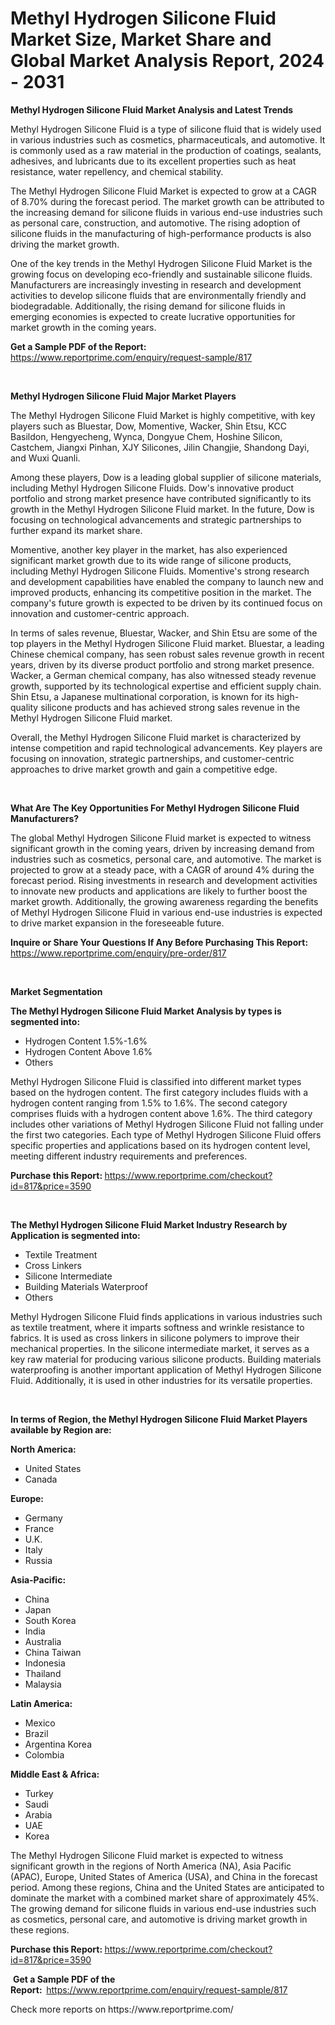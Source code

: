 <p><h1>Methyl Hydrogen Silicone Fluid Market Size, Market Share and Global Market Analysis Report, 2024 - 2031</h1></p><p><strong>Methyl Hydrogen Silicone Fluid Market Analysis and Latest Trends</strong></p>
<p><p>Methyl Hydrogen Silicone Fluid is a type of silicone fluid that is widely used in various industries such as cosmetics, pharmaceuticals, and automotive. It is commonly used as a raw material in the production of coatings, sealants, adhesives, and lubricants due to its excellent properties such as heat resistance, water repellency, and chemical stability.</p><p>The Methyl Hydrogen Silicone Fluid Market is expected to grow at a CAGR of 8.70% during the forecast period. The market growth can be attributed to the increasing demand for silicone fluids in various end-use industries such as personal care, construction, and automotive. The rising adoption of silicone fluids in the manufacturing of high-performance products is also driving the market growth.</p><p>One of the key trends in the Methyl Hydrogen Silicone Fluid Market is the growing focus on developing eco-friendly and sustainable silicone fluids. Manufacturers are increasingly investing in research and development activities to develop silicone fluids that are environmentally friendly and biodegradable. Additionally, the rising demand for silicone fluids in emerging economies is expected to create lucrative opportunities for market growth in the coming years.</p></p>
<p><strong>Get a Sample PDF of the Report:&nbsp;</strong> <a href="https://www.reportprime.com/enquiry/request-sample/817">https://www.reportprime.com/enquiry/request-sample/817</a></p>
<p>&nbsp;</p>
<p><strong>Methyl Hydrogen Silicone Fluid Major Market Players</strong></p>
<p><p>The Methyl Hydrogen Silicone Fluid Market is highly competitive, with key players such as Bluestar, Dow, Momentive, Wacker, Shin Etsu, KCC Basildon, Hengyecheng, Wynca, Dongyue Chem, Hoshine Silicon, Castchem, Jiangxi Pinhan, XJY Silicones, Jilin Changjie, Shandong Dayi, and Wuxi Quanli.</p><p>Among these players, Dow is a leading global supplier of silicone materials, including Methyl Hydrogen Silicone Fluids. Dow's innovative product portfolio and strong market presence have contributed significantly to its growth in the Methyl Hydrogen Silicone Fluid market. In the future, Dow is focusing on technological advancements and strategic partnerships to further expand its market share.</p><p>Momentive, another key player in the market, has also experienced significant market growth due to its wide range of silicone products, including Methyl Hydrogen Silicone Fluids. Momentive's strong research and development capabilities have enabled the company to launch new and improved products, enhancing its competitive position in the market. The company's future growth is expected to be driven by its continued focus on innovation and customer-centric approach.</p><p>In terms of sales revenue, Bluestar, Wacker, and Shin Etsu are some of the top players in the Methyl Hydrogen Silicone Fluid market. Bluestar, a leading Chinese chemical company, has seen robust sales revenue growth in recent years, driven by its diverse product portfolio and strong market presence. Wacker, a German chemical company, has also witnessed steady revenue growth, supported by its technological expertise and efficient supply chain. Shin Etsu, a Japanese multinational corporation, is known for its high-quality silicone products and has achieved strong sales revenue in the Methyl Hydrogen Silicone Fluid market.</p><p>Overall, the Methyl Hydrogen Silicone Fluid market is characterized by intense competition and rapid technological advancements. Key players are focusing on innovation, strategic partnerships, and customer-centric approaches to drive market growth and gain a competitive edge.</p></p>
<p>&nbsp;</p>
<p><strong>What Are The Key Opportunities For Methyl Hydrogen Silicone Fluid Manufacturers?</strong></p>
<p><p>The global Methyl Hydrogen Silicone Fluid market is expected to witness significant growth in the coming years, driven by increasing demand from industries such as cosmetics, personal care, and automotive. The market is projected to grow at a steady pace, with a CAGR of around 4% during the forecast period. Rising investments in research and development activities to innovate new products and applications are likely to further boost the market growth. Additionally, the growing awareness regarding the benefits of Methyl Hydrogen Silicone Fluid in various end-use industries is expected to drive market expansion in the foreseeable future.</p></p>
<p><strong>Inquire or Share Your Questions If Any Before Purchasing This Report:</strong> <a href="https://www.reportprime.com/enquiry/pre-order/817">https://www.reportprime.com/enquiry/pre-order/817</a></p>
<p>&nbsp;</p>
<p><strong>Market Segmentation</strong></p>
<p><strong>The Methyl Hydrogen Silicone Fluid Market Analysis by types is segmented into:</strong></p>
<p><ul><li>Hydrogen Content 1.5%-1.6%</li><li>Hydrogen Content Above 1.6%</li><li>Others</li></ul></p>
<p><p>Methyl Hydrogen Silicone Fluid is classified into different market types based on the hydrogen content. The first category includes fluids with a hydrogen content ranging from 1.5% to 1.6%. The second category comprises fluids with a hydrogen content above 1.6%. The third category includes other variations of Methyl Hydrogen Silicone Fluid not falling under the first two categories. Each type of Methyl Hydrogen Silicone Fluid offers specific properties and applications based on its hydrogen content level, meeting different industry requirements and preferences.</p></p>
<p><strong>Purchase this Report:&nbsp;</strong><a href="https://www.reportprime.com/checkout?id=817&price=3590">https://www.reportprime.com/checkout?id=817&price=3590</a></p>
<p>&nbsp;</p>
<p><strong>The Methyl Hydrogen Silicone Fluid Market Industry Research by Application is segmented into:</strong></p>
<p><ul><li>Textile Treatment</li><li>Cross Linkers</li><li>Silicone Intermediate</li><li>Building Materials Waterproof</li><li>Others</li></ul></p>
<p><p>Methyl Hydrogen Silicone Fluid finds applications in various industries such as textile treatment, where it imparts softness and wrinkle resistance to fabrics. It is used as cross linkers in silicone polymers to improve their mechanical properties. In the silicone intermediate market, it serves as a key raw material for producing various silicone products. Building materials waterproofing is another important application of Methyl Hydrogen Silicone Fluid. Additionally, it is used in other industries for its versatile properties.</p></p>
<p>&nbsp;</p>
<p><strong>In terms of Region, the Methyl Hydrogen Silicone Fluid Market Players available by Region are:</strong></p>
<p>
    <p> <strong> North America: </strong>
        <ul>
            <li>United States</li>
            <li>Canada</li>
        </ul>
        </p> 
    <p> <strong> Europe: </strong>
        <ul>
            <li>Germany</li>
            <li>France</li>
            <li>U.K.</li>
            <li>Italy</li>
            <li>Russia</li>
        </ul>
        </p> 
    <p> <strong> Asia-Pacific: </strong>
        <ul>
            <li>China</li>
            <li>Japan</li>
            <li>South Korea</li>
            <li>India</li>
            <li>Australia</li>
            <li>China Taiwan</li>
            <li>Indonesia</li>
            <li>Thailand</li>
            <li>Malaysia</li>
        </ul>
        </p> 
    <p> <strong> Latin America: </strong>
        <ul>
            <li>Mexico</li>
            <li>Brazil</li>
            <li>Argentina Korea</li>
            <li>Colombia</li>
        </ul>
        </p> 
    <p> <strong> Middle East & Africa: </strong>
        <ul>
            <li>Turkey</li>
            <li>Saudi</li>
            <li>Arabia</li>
            <li>UAE</li>
            <li>Korea</li>
        </ul>
    </p>
    </p>
<p><p>The Methyl Hydrogen Silicone Fluid market is expected to witness significant growth in the regions of North America (NA), Asia Pacific (APAC), Europe, United States of America (USA), and China in the forecast period. Among these regions, China and the United States are anticipated to dominate the market with a combined market share of approximately 45%. The growing demand for silicone fluids in various end-use industries such as cosmetics, personal care, and automotive is driving market growth in these regions.</p></p>
<p><strong>Purchase this Report: </strong><a href="https://www.reportprime.com/checkout?id=817&price=3590">https://www.reportprime.com/checkout?id=817&price=3590</a></p>
<p>&nbsp;<strong>Get a Sample PDF of the Report:&nbsp;&nbsp;</strong><a href="https://www.reportprime.com/enquiry/request-sample/817">https://www.reportprime.com/enquiry/request-sample/817</a></p>
<p><strong></strong></p>
<p>Check more reports on https://www.reportprime.com/</p>